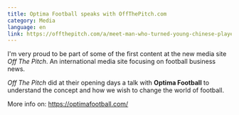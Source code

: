 ```yaml
---
title: Optima Football speaks with OffThePitch.com
category: Media
language: en
link: https://offthepitch.com/a/meet-man-who-turned-young-chinese-players-champions-and-now-showing-english-clubs-way
---
```

I'm very proud to be part of some of the first content at the new media site _Off The Pitch_. An international media site focusing on football business news.

_Off The Pitch_ did at their opening days a talk with **Optima Football** to understand the concept and how we wish to change the world of football.

More info on: <https://optimafootball.com/>
